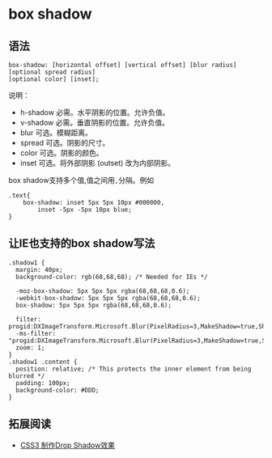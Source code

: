 # box shadow
## 语法
```
box-shadow: [horizontal offset] [vertical offset] [blur radius] 
[optional spread radius] 
[optional color] [inset];
```

说明：    
* h-shadow	必需。水平阴影的位置。允许负值。
* v-shadow	必需。垂直阴影的位置。允许负值。
* blur	可选。模糊距离。
* spread	可选。阴影的尺寸。
* color	可选。阴影的颜色。
* inset	可选。将外部阴影 (outset) 改为内部阴影。

box shadow支持多个值,值之间用`,`分隔。例如
```
.text{
	box-shadow: inset 5px 5px 10px #000000,
		inset -5px -5px 10px blue;
}
```

## 让IE也支持的box shadow写法
```
.shadow1 {
  margin: 40px;
  background-color: rgb(68,68,68); /* Needed for IEs */

  -moz-box-shadow: 5px 5px 5px rgba(68,68,68,0.6);
  -webkit-box-shadow: 5px 5px 5px rgba(68,68,68,0.6);
  box-shadow: 5px 5px 5px rgba(68,68,68,0.6);

  filter: progid:DXImageTransform.Microsoft.Blur(PixelRadius=3,MakeShadow=true,ShadowOpacity=0.30);
  -ms-filter: "progid:DXImageTransform.Microsoft.Blur(PixelRadius=3,MakeShadow=true,ShadowOpacity=0.30)";
  zoom: 1;
}
.shadow1 .content {
  position: relative; /* This protects the inner element from being blurred */
  padding: 100px;
  background-color: #DDD;
}
```

## 拓展阅读
* [CSS3 制作Drop Shadow效果](http://www.w3cplus.com/css3/box-drop-down-shadow-with-css3)
